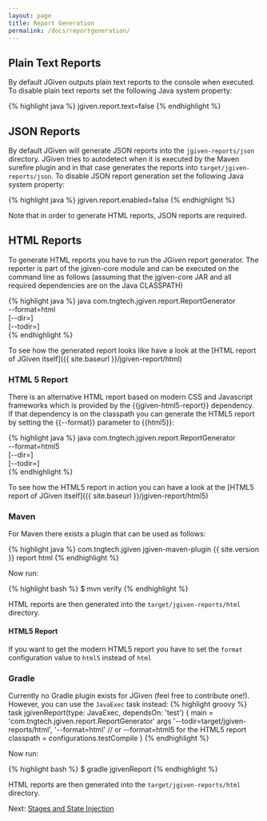 ```yaml
---
layout: page
title: Report Generation
permalink: /docs/reportgeneration/
---
```


## Plain Text Reports
By default JGiven outputs plain text reports to the console when executed.
To disable plain text reports set the following Java system property:

{% highlight java %}
jgiven.report.text=false
{% endhighlight %}

## JSON Reports

By default JGiven will generate JSON reports into the `jgiven-reports/json` directory.
JGiven tries to autodetect when it is executed by the Maven surefire plugin and in that case generates the
reports into `target/jgiven-reports/json`.
To disable JSON report generation set the following Java system property:

{% highlight java %}
jgiven.report.enabled=false
{% endhighlight %}

Note that in order to generate HTML reports, JSON reports are required.

## HTML Reports
To generate HTML reports you have to run the JGiven report generator.
The reporter is part of the jgiven-core module and can be executed on the command line as follows
(assuming that the jgiven-core JAR and all required dependencies are on the Java CLASSPATH)

{% highlight java %}
java com.tngtech.jgiven.report.ReportGenerator \
  --format=html \
  [--dir=<jsonreports>] \
  [--todir=<targetDir>] \
{% endhighlight %}

To see how the generated report looks like have a look at the
[HTML report of JGiven itself]({{ site.baseurl }}/jgiven-report/html)

### HTML 5 Report
There is an alternative HTML report based on modern CSS and Javascript frameworks which is provided by the {{jgiven-html5-report}} dependency.
If that dependency is on the classpath you can generate the HTML5 report by setting the {{--format}} parameter to {{html5}}:

{% highlight java %}
java com.tngtech.jgiven.report.ReportGenerator \
  --format=html5 \
  [--dir=<jsonreports>] \
  [--todir=<targetDir>] \
{% endhighlight %}

To see how the HTML5 report in action you can have a look at the
[HTML5 report of JGiven itself]({{ site.baseurl }}/jgiven-report/html5)


### Maven
For Maven there exists a plugin that can be used as follows:

{% highlight java %}
<build>
  <plugins>
    <plugin>
      <groupId>com.tngtech.jgiven</groupId>
      <artifactId>jgiven-maven-plugin</artifactId>
      <version>{{ site.version }}</version>
      <executions>
        <execution>
          <goals>
            <goal>report</goal>
          </goals>
        </execution>
      </executions>
      <configuration>
        <format>html</format>
      </configuration>
    </plugin>
 </plugins>
</build>
{% endhighlight %}

Now run:

{% highlight bash %}
$ mvn verify
{% endhighlight %}

HTML reports are then generated into the `target/jgiven-reports/html` directory.

#### HTML5 Report
If you want to get the modern HTML5 report you have to set the `format` configuration value to `html5` instead of `html`

### Gradle
Currently no Gradle plugin exists for JGiven (feel free to contribute one!). However, you can use the `JavaExec` task instead:
{% highlight groovy %}
task jgivenReport(type: JavaExec, dependsOn: 'test') {
    main = 'com.tngtech.jgiven.report.ReportGenerator'
    args '--todir=target/jgiven-reports/html',
         '--format=html' // or --format=html5 for the HTML5 report
    classpath = configurations.testCompile
}
{% endhighlight %}

Now run:

{% highlight bash %}
$ gradle jgivenReport
{% endhighlight %}

HTML reports are then generated into the `target/jgiven-reports/html` directory.

Next: [Stages and State Injection]({{site.baseurl}}/docs/stages/)
